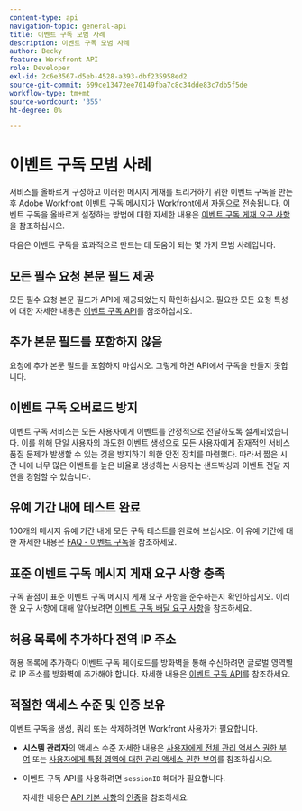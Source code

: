 ```yaml
---
content-type: api
navigation-topic: general-api
title: 이벤트 구독 모범 사례
description: 이벤트 구독 모범 사례
author: Becky
feature: Workfront API
role: Developer
exl-id: 2c6e3567-d5eb-4528-a393-dbf235958ed2
source-git-commit: 699ce13472ee70149fba7c8c34dde83c7db5f5de
workflow-type: tm+mt
source-wordcount: '355'
ht-degree: 0%

---
```



# 이벤트 구독 모범 사례

서비스를 올바르게 구성하고 이러한 메시지 게재를 트리거하기 위한 이벤트 구독을 만든 후 Adobe Workfront 이벤트 구독 메시지가 Workfront에서 자동으로 전송됩니다. 이벤트 구독을 올바르게 설정하는 방법에 대한 자세한 내용은 [이벤트 구독 게재 요구 사항](../../wf-api/general/setup-event-sub-endpoint.md)을 참조하십시오.


다음은 이벤트 구독을 효과적으로 만드는 데 도움이 되는 몇 가지 모범 사례입니다.

## 모든 필수 요청 본문 필드 제공

모든 필수 요청 본문 필드가 API에 제공되었는지 확인하십시오. 필요한 모든 요청 특성에 대한 자세한 내용은 [이벤트 구독 API](../../wf-api/general/event-subs-api.md)를 참조하십시오.

## 추가 본문 필드를 포함하지 않음

요청에 추가 본문 필드를 포함하지 마십시오. 그렇게 하면 API에서 구독을 만들지 못합니다.

## 이벤트 구독 오버로드 방지

이벤트 구독 서비스는 모든 사용자에게 이벤트를 안정적으로 전달하도록 설계되었습니다. 이를 위해 단일 사용자의 과도한 이벤트 생성으로 모든 사용자에게 잠재적인 서비스 품질 문제가 발생할 수 있는 것을 방지하기 위한 안전 장치를 마련했다. 따라서 짧은 시간 내에 너무 많은 이벤트를 높은 비율로 생성하는 사용자는 샌드박싱과 이벤트 전달 지연을 경험할 수 있습니다.

## 유예 기간 내에 테스트 완료

100개의 메시지 유예 기간 내에 모든 구독 테스트를 완료해 보십시오. 이 유예 기간에 대한 자세한 내용은 [FAQ - 이벤트 구독](../../wf-api/general/event-subs-faq.md)을 참조하세요.

## 표준 이벤트 구독 메시지 게재 요구 사항 충족

구독 끝점이 표준 이벤트 구독 메시지 게재 요구 사항을 준수하는지 확인하십시오. 이러한 요구 사항에 대해 알아보려면 [이벤트 구독 배달 요구 사항](../../wf-api/general/setup-event-sub-endpoint.md)을 참조하세요.

## 허용 목록에 추가하다 전역 IP 주소

허용 목록에 추가하다 이벤트 구독 페이로드를 방화벽을 통해 수신하려면 글로벌 영역별로 IP 주소를 방화벽에 추가해야 합니다. 자세한 내용은 [이벤트 구독 API](../../wf-api/general/event-subs-api.md)를 참조하세요.

## 적절한 액세스 수준 및 인증 보유

이벤트 구독을 생성, 쿼리 또는 삭제하려면 Workfront 사용자가 필요합니다.

* **시스템 관리자**&#x200B;의 액세스 수준
자세한 내용은 [사용자에게 전체 관리 액세스 권한 부여](../../administration-and-setup/add-users/configure-and-grant-access/grant-a-user-full-administrative-access.md) 또는 [사용자에게 특정 영역에 대한 관리 액세스 권한 부여](../../administration-and-setup/add-users/configure-and-grant-access/grant-users-admin-access-certain-areas.md)를 참조하십시오.

* 이벤트 구독 API를 사용하려면 `sessionID` 헤더가 필요합니다.

  자세한 내용은 [API 기본 사항](api-basics.md#authentication)의 [인증](api-basics.md)을 참조하세요.

